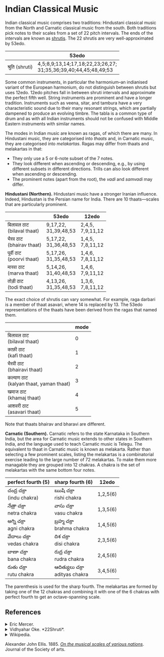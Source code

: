 # Indian Classical Music

Indian classical music comprises two traditions: Hindustani classical music from the North and Carnatic classical music from the south.
Both traditions pick notes to their scales from a set of 22 pitch intervals.
The ends of the intervals are known as [shrutis](shruti.md).
The 22 shrutis are very well-approximated by 53edo.

|     |53edo|
|-----|-----|
| श्रुति (shruti) | 4,5;8,9;13,14;17,18;22,23;26,27; <br /> 31;35,36;39,40;44,45;48,49;53 |

Some common instruments, in particular the harmonium–an indianised variant of the European harmonium, do not distinguish between shrutis but uses 12edo.
12edo pitches fall in between shruti intervals and approximate the perfect fifth well.
String instruments are prominent and have a longer tradition.
Instruments such as veena, sitar, and tambura have a very characteristic sound due to their many resonant strings, which are partially dampened to produce an evolving timbre.
The tabla is a common type of drum and as with all Indian instruments should not be confused with Middle Eastern instruments with similar names.

The modes in Indian music are known as ragas, of which there are many.
In Hindustani music, they are categorised into *thaats* and, in Carnatic music, they are categorised into *melakartas*.
Ragas may differ from thaats and melakartas in that:
- They only use a 5 or 6-note subset of the 7 notes.
- They look different when ascending or descending, e.g., by using different subsets in different directions. Trills can also look different when ascending or descending.
- The prominent notes (apart from the root), the *vadi* and *samvadi* may differ.

**Hindustani (Northern).**
Hindustani music have a stronger Iranian influence.
Indeed, Hindustan is the Persian name for India.
There are 10 thaats—scales that are particularly prominent.

|       |53edo |12edo |
|-------|------|------|
| बिलावल ठाट <br /> (bilaval thaat)| 9,17,22, <br /> 31,39,48,53 | 2,4,5, <br /> 7,9,11,12 |
| भैरव ठाट <br /> (bhairav thaat)|5,17,22,<br />  31,36,48,53 | 1,4,5,<br />  7,8,11,12 |
| पूर्वी ठाट <br /> (poorvi thaat)| 5,17,26, <br /> 31,35,48,53 | 1,4,6,<br />  7,8,11,12 |
| मारवा ठाट <br /> (marva thaat)| 5,14,26,<br />  31,40,48,53 | 1,4,6, <br /> 7,9,11,12 |
| तोड़ी ठाट <br /> (todi thaat) | 4,13,26,<br />  31,35,48,53 | 1,3,6,<br />  7,8,11,12 |

The exact choice of shrutis can vary somewhat. For example, raga darbari is a member of thaat asavari, where 14 is replaced by 13. The 53edo representations of the thaats have been derived from the ragas that named them.

|       |mode|
|-------|----|
|बिलावल ठाट <br />(bilaval thaat) | 0 |
|काफ़ी ठाट <br />(kafi thaat) | 1 |
|भैरवी ठाट <br />(bhairavi thaat) | 2 |
|कल्याण ठाट <br />(kalyan thaat, yaman thaat) | 3 |
|खमाज ठाट <br />(khamaj thaat) | 4 |
|आशवरी ठाट <br />(asavari thaat)| 5 |

Note that thaats bhairav and bharavi are different.

**Carnatic (Southern).**
Carnatic refers to the state Karnataka in Southern India, but the area for Carnatic music extends to other states in Southern India, and the language used to teach Carnatic music is Telegu.
The equivalent to thaat in Carnatic music is known as melakarta.
Rather than selecting a few prominent scales, listing the melakartas is a combinatorial exercise leading to the large number of 72 melakartas.
To make them more managable they are grouped into 12 chakras.
A chakra is the set of melakartas with the same bottom four notes.

| perfect fourth (5) | sharp fourth (6) | 12edo |
|----------------|-----------------|--------|
| చంద్ర చక్రా <br /> (indu chakra) | ఋషి చక్రా <br />rishi chakra | 1,2,5(6) |
| నేత్రా చక్రా <br />netra chakra | వాసు చక్రా <br />vasu chakra | 1,3,5(6) |
| అగ్ని చక్రా <br />agni chakra | బ్రహ్మ చక్రా <br />brahma chakra | 1,4,5(6) |
| వేదాలు చక్రా <br />vedas chakra | దిశ చక్రా <br />disi chakra | 2,3,5(6) |
| బాణా చక్రా <br />bana chakra | రుద్ర చక్రా <br />rudra chakra | 2,4,5(6) |
| రుతు చక్రా <br />rutu chakra | ఆదిత్యులు చక్రా <br />adityas chakra | 3,4,5(6) |

The parenthesis is used for the sharp fourth.
The melakartas are formed by taking one of the 12 chakras and combining it with one of the 6 chakras with perfect fourth to get an octave-spanning scale.


## References

<details>
<summary>
Eric Mercer.
</summary>
<ul>
<li><a href="https://docs.google.com/spreadsheets/d/1PgsqtV_TFpo2T6uOZdVHR3DQNS-r-gypZIXoiHs2xFI/edit?gid=0#gid=0"><i>Raga Related Resources</i></a></li>
<li><a href="https://docs.google.com/spreadsheets/d/1PgsqtV_TFpo2T6uOZdVHR3DQNS-r-gypZIXoiHs2xFI/edit?gid=0#gid=0"><i>Hindustani Raga Shruti Selection</i></a></li>
</ul>
</details>

<details>
<summary>
Vidhyahar Oke. *22Shruti*.
</summary>
- Section 1 *[The short expression used in this website for 22 shrutis](https://web.archive.org/web/20240616160001/https://22shruti.com/research_topic_1.asp)*
- Section 2 *[Non-English Musical, Technical and other terms](https://web.archive.org/web/20240528132550/https://22shruti.com/research_topic_2.asp)*
- Section 3 *[Introduction to the Harmonium](https://web.archive.org/web/20240714134203/https://22shruti.com/research_topic_3.asp)*
- Section 4 *[Production of Natural Sounds : Harmonic, Partials, Timbre](https://web.archive.org/web/20240811182407/https://22shruti.com/research_topic_4.asp)*
- Section 5 *[The difference between “Nada”, “Shruti” and “Swara”](https://web.archive.org/web/20240811183306/https://22shruti.com/research_topic_5.asp)*
- Section 6 *[Previous Research work on 22 Shrutis](https://web.archive.org/web/20240811190946/https://22shruti.com/research_topic_6.asp)*
- Section 7 *[The Story Of The World’s First Shruti-Harmonium](https://web.archive.org/web/20240624104222/https://22shruti.com/research_topic_7.asp)*
- Section 8 *[The Logic behind 22 Shrutis (‘Shruti-Nirman Chakra’)](https://web.archive.org/web/20240624105239/https://22shruti.com/research_topic_8.asp)*
- Section 9 *[The Meaning And Criticism Of The ‘Tempered’ Scale](https://web.archive.org/web/20240811192931/https://22shruti.com/research_topic_9.asp)*
- Section 10 *[Positions of notes in Equitempered (ET) Scale](https://web.archive.org/web/20240624102719/https://22shruti.com/research_topic_10.asp)*
- Section 11 *[Capacity of the human ear to differentiate Sound frequencies](https://web.archive.org/web/20240528145123/https://22shruti.com/research_topic_11.asp)*
- Section 12 *[Indian Natural Scale](https://web.archive.org/web/20240624094119/https://22shruti.com/research_topic_12.asp)*
- Section 13 *[Mathematical difficulties in calculating 22 Shrutis](https://web.archive.org/web/20240528142129/https://22shruti.com/research_topic_13.asp)*
- Section 14 *[Pythagoraen Octave (Scale)](https://web.archive.org/web/20240624090101/https://22shruti.com/research_topic_14.asp)*
- Section 15 *[Importance of the Pythagorean Scale: ‘Pythagorean Limma’](https://web.archive.org/web/20240624100406/https://22shruti.com/research_topic_15.asp)*
- Section 16 *[‘Syntonic Comma’ or ‘Ptolemic Comma’](https://web.archive.org/web/20240811192959/https://22shruti.com/research_topic_16.asp)*
- Section 17 *[Relationship between a Musical note and a Mathematical number](https://web.archive.org/web/20240624092636/https://22shruti.com/research_topic_17.asp)*
- Section 18 *[Just Intonation Scale – ‘Natural’ scale in the West](https://web.archive.org/web/20240624103124/https://22shruti.com/research_topic_18.asp)*
- Section 19 *[The most Ancient Musical Scales in the World](https://web.archive.org/web/20240624084944/https://22shruti.com/research_topic_19.asp)*
- Section 20 *[Efforts made by 2 prominent Indian Researchers to find our Indian scale](https://web.archive.org/web/20240714142356/https://22shruti.com/research_topic_20.asp)*
- Section 21 *[Discovery of 22 Shrutis from S-R-G-M](https://web.archive.org/web/20240528123925/https://22shruti.com/research_topic_21.asp)*
- Section 22 *[Why “22” Shrutis Only ? : Natural Evolution](https://web.archive.org/web/20240624095453/https://22shruti.com/research_topic_22.asp)*
- Section 23 *[Why “22” Shrutis? : Natural Existence on a string](https://web.archive.org/web/20240811192342/https://22shruti.com/research_topic_23.asp)*
- Section 24 *[22 shrutis – Rational Behind the Ratios](https://web.archive.org/web/20240811175002/https://22shruti.com/research_topic_24.asp)*
- Section 25 *[Difference between Equitempered notes and Indian Musical Notes](https://web.archive.org/web/20240528140210/https://22shruti.com/research_topic_25.asp)*
- Section 26 *[Shadjas and Panchams of all 22 Shrutis lie in these 22 positions only](https://web.archive.org/web/20240422201217/https://22shruti.com/research_topic_26.asp)*
- Section 27 *[Bilaterally Equiratioal positioning of 22 Shrutis](https://web.archive.org/web/20240422184911/https://22shruti.com/research_topic_27.asp)*
- Section 28 *[Serial positioning of 22 Shrutis according to accurate adjacent ratios](https://web.archive.org/web/20240224095440/https://22shruti.com/research_topic_28.asp)*
- Section 29 *[Bharatamuni’s Shadja and Madhyama Gramas explained](https://web.archive.org/web/20240422181047/https://22shruti.com/research_topic_29.asp)*
- Section 30 *[Bharatamuni’s Moorchhanas](https://web.archive.org/web/20240224095937/https://22shruti.com/research_topic_30.asp)*
- Section 31 *[22 Shruti Relationships Template](https://web.archive.org/web/20240422181708/https://22shruti.com/research_topic_31.asp)*
- Section 32 *[Practical Use of Decimals : Knowing exact distance of 22 Shrutis from Shadja](https://web.archive.org/web/20240528135305/https://22shruti.com/research_topic_32.asp)*
- Section 54 *[Selection of shrutis in various Ragas in Indian (Hindustani) Classical Music](https://web.archive.org/web/20240624095329/https://22shruti.com/research_topic_54.asp)*
</details>

<details>
<summary>
Wikipedia.
</summary>
<ul>
<li><a href="https://en.wikipedia.org/w/index.php?title=Melakarta&oldid=1237175236"><i>Melakarta</i></a></li>
<li><i>Marva</i>. Section <a href="https://en.wikipedia.org/w/index.php?title=Marva_(raga)&oldid=1225358085#Aroha_and_Avaroha"><i>Aroha and Avaroha</i></a></li>
<li><a href="https://en.wikipedia.org/w/index.php?title=Thaat&oldid=1241451406"><i>Thaat</i></a></li>
</ul>
</details>


Alexander John Ellis. 1885. *[On the musical scales of various nations](https://books.google.com/books/about/On_the_Musical_Scales_of_Various_Nations.html?id=sNtDAAAAYAAJ)*. Journal of the Society of arts.



